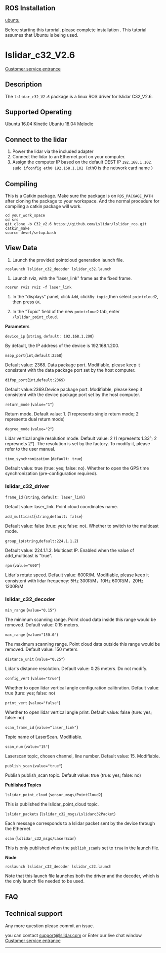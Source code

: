 ROS Installation
-----

[ubuntu](http://wiki.ros.org/Installation/Ubuntu)

Before starting this turorial, please complete installation . This tutorial assumes that Ubuntu is being used.

# lslidar_c32_V2.6
[Customer service entrance](https://1893520.s5.udesk.cn/im_client/?web_plugin_id=502)

## Description

The `lslidar_c32_V2.6` package is a linux ROS driver for lslidar C32_V2.6.

Supported Operating
----

Ubuntu 16.04 Kinetic
Ubuntu 18.04 Melodic

## Connect to the lidar

1. Power the lidar via the included adapter
2. Connect the lidar to an Ethernet port on your computer.
3. Assign the computer IP based on the default DEST IP `192.168.1.102.` <br>`sudo ifconfig eth0 192.168.1.102`（eth0 is the network card name ）<br>

## Compiling

This is a Catkin package. Make sure the package is on `ROS_PACKAGE_PATH`  after cloning the package to your workspace. And the normal procedure for compiling a catkin package will work.

```
cd your_work_space
cd src
git clone -b C32_v2.6 https://github.com/Lslidar/lslidar_ros.git
catkin_make
source devel/setup.bash
```

## View Data

1. Launch the provided pointcloud generation launch file.

```
roslaunch lslidar_c32_decoder lslidar_c32.launch
```

1. Launch rviz, with the "laser_link" frame as the fixed frame.

```
rosrun rviz rviz -f laser_link
```

1. In the "displays" panel, click `Add`, click`By topic`,then select `pointcloud2`, then press `OK`.

2. In the "Topic" field of the new `pointcloud2` tab, enter `/lslidar_point_cloud`.

**Parameters**

`device_ip` (`string`, `default: 192.168.1.200`)

By default, the IP address of the device is 192.168.1.200.

`msop_port`(`int`,`default:2368`)

Default value: 2368. Data package port. Modifiable, please keep it consistent with the data package port set by the host computer. 

`difop_port`(`int`,`default:2369`)

Default value:2369.Device package port. Modifiable, please keep it consistent with the device package port set by the host computer. 

`return_mode` (`value="1"`)

Return mode. Default value: 1. (1 represents single return mode; 2 represents dual return mode)

`degree_mode` (`value="2"`)

Lidar vertical angle resolution mode. Default value: 2 (1 represents 1.33°; 2 represnets 2°). The resolution is set by the factory. To modify it, please refer to the user manual.

`time_synchronization` (`default: true`)

Default value: true (true: yes; false: no). Whether to open the GPS time synchronization (pre-configuration required). 


### lslidar_c32_driver

`frame_id` (`string`, `default: laser_link`)

Default value: laser_link. Point cloud coordinates name.

`add_multicast`(`string`,`default: false`)

Default value: false (true: yes; false: no). Whether to switch to the multicast mode. 

`group_ip`(`string`,`default:224.1.1.2`)

Default value: 224.1.1.2. Multicast IP. Enabled when the value of add_multicast is "true".

`rpm` (`value="600"`)

Lidar's rotate speed. Default value: 600R/M. Modifiable, please keep it consistent with lidar frequency: 5Hz 300R/M，10Hz 600R/M，20Hz 1200R/M

### lslidar_c32_decoder

`min_range` (`value="0.15"`)

The minimum scanning range. Point cloud data inside this range would be removed. Default value: 0.15 meters.

`max_range` (`value="150.0"`)

The maximum scanning range. Point cloud data outside this range would be removed. Default value: 150 meters.

`distance_unit` (`value="0.25"`)

Lidar's distance resolution. Default value: 0.25 meters. Do not modify.

`config_vert` (`value="true"`)

Whether to open lidar vertical angle configuration calibration. Default value: true (ture: yes; false: no)

`print_vert` (`value="false"`)

Whether to open lidar vertical angle print. Default value: false (ture: yes; false: no)

`scan_frame_id` (`value="laser_link"`)

Topic name of LaserScan. Modifiable.

`scan_num` (`value="15"`)

Laserscan topic, chosen channel, line number. Default value: 15. Modifiable.

`publish_scan` (`value="true"`)

Publish publish_scan topic. Default value: true (true: yes; false: no)

**Published Topics**

`lslidar_point_cloud` (`sensor_msgs/PointCloud2`)

This is published the lslidar_point_cloud topic.

`lslidar_packets` (`lslidar_c32_msgs/Lslidarc32Packet`)

Each message corresponds to a lslidar packet sent by the device through the Ethernet.

`scan` (`lslidar_c32_msgs/LaserScan`)

This is only published when the `publish_scan`is set to `true` in the launch file.

**Node**

```
roslaunch lslidar_c32_decoder lslidar_c32.launch
```

Note that this launch file launches both the driver and the decoder, which is the only launch file needed to be used.


## FAQ

## Technical support

Any more question please commit an issue.

you can contact support@lslidar.com
or Enter our live chat window
[Customer service entrance](https://1893520.s5.udesk.cn/im_client/?web_plugin_id=502)










****
